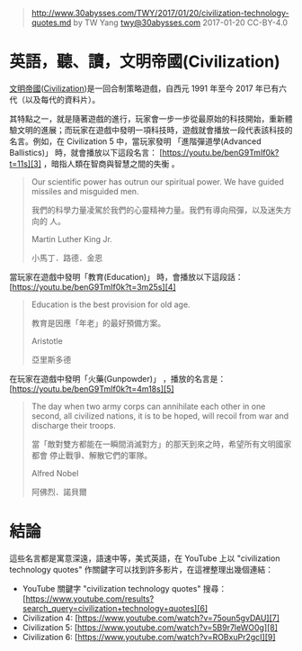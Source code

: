 ﻿> http://www.30abysses.com/TWY/2017/01/20/civilization-technology-quotes.md
> by TW Yang <twy@30abysses.com> 2017-01-20 CC-BY-4.0

# 英語，聽、讀，文明帝國(Civilization)

[文明帝國][1]([Civilization][2])是一回合制策略遊戲，自西元 1991 年至今
2017  年已有六代（以及每代的資料片）。

[1]: https://zh.wikipedia.org/zh-tw/%E6%96%87%E6%98%8E%E7%B3%BB%E5%88%97
[2]: https://en.wikipedia.org/wiki/Civilization_(series)

其特點之一，就是隨著遊戲的進行，玩家會一步一步從最原始的科技開始，重新體
驗文明的進展；而玩家在遊戲中發明一項科技時，遊戲就會播放一段代表該科技的
名言。例如，在 Civilization 5 中，當玩家發明
「進階彈道學(Advanced Ballistics)」 時，就會播放以下這段名言：
[https://youtu.be/benG9TmIf0k?t=11s][3] ，暗指人類在智商與智慧之間的失衡
。

> Our scientific power has outrun our spiritual power.  We have guided
> missiles and misguided men.
>
> 我們的科學力量凌駕於我們的心靈精神力量。我們有導向飛彈，以及迷失方向的
> 人。
>
> Martin Luther King Jr.
>
> 小馬丁．路德．金恩

[3]: https://youtu.be/benG9TmIf0k?t=11s

當玩家在遊戲中發明「教育(Education)」 時，會播放以下這段話：
[https://youtu.be/benG9TmIf0k?t=3m25s][4]

> Education is the best provision for old age.
>
> 教育是因應「年老」的最好預備方案。
>
> Aristotle
>
> 亞里斯多德

[4]: https://youtu.be/benG9TmIf0k?t=3m25s

在玩家在遊戲中發明「火藥(Gunpowder)」 ，播放的名言是：
[https://youtu.be/benG9TmIf0k?t=4m18s][5]

> The day when two army corps can annihilate each other in one second,
> all civilized nations, it is to be hoped, will recoil from war and
> discharge their troops.
>
> 當「敵對雙方都能在一瞬間消滅對方」的那天到來之時，希望所有文明國家都會
> 停止戰爭、解散它們的軍隊。
>
> Alfred Nobel
>
> 阿佛烈．諾貝爾

[5]: https://youtu.be/benG9TmIf0k?t=4m18s



# 結論

這些名言都是寓意深遠，語速中等，美式英語，在 YouTube 上以 "civilization
technology quotes"  作關鍵字可以找到許多影片，在這裡整理出幾個連結：

* YouTube 關鍵字 "civilization technology quotes" 搜尋： [https://www.youtube.com/results?search_query=civilization+technology+quotes][6]
* Civilization 4: [https://www.youtube.com/watch?v=75oun5gvDAU][7]
* Civilization 5: [https://www.youtube.com/watch?v=5B9r7leWO0g][8]
* Civilization 6: [https://www.youtube.com/watch?v=ROBxuPr2gcI][9]

[6]: https://www.youtube.com/results?search_query=civilization+technology+quotes
[7]: https://www.youtube.com/watch?v=75oun5gvDAU
[8]: https://www.youtube.com/watch?v=5B9r7leWO0g
[9]: https://www.youtube.com/watch?v=ROBxuPr2gcI
